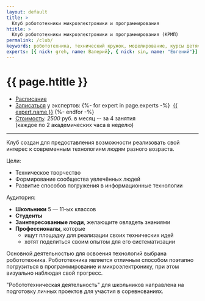 ```yaml
---
layout: default
title: >
  Клуб робототехники микроэлектроники и программирования
htitle: >
  Клуб робототехники микроэлектроники и программирования (КРМП)
permalink: /club/
keywords: робототехника, технический кружок, моделирование, курсы детям, программирование для детей
experts: [{ nick: greh, name: Валерий}, { nick: sin, name: "Евгений"}]
---
```


# [](#header-1) {{ page.htitle }}

* [Расписание](schedule)
* [Записаться](/circles) у экспертов:
{%- for expert in page.experts -%}
&nbsp;<a href="../experts/{{ expert.nick }}">{{ expert.name }}</a>
{%- endfor -%}<br>
* <u>Стоимость</u>: *2500* руб. в месяц -- за 4 занятия<br>(каждое по 2 академических часа в неделю)

___________

Клуб создан для предоставления возможности реализовать свой интерес к
современным технологиям людям разного возраста.

Цели:
 * Техническое творчество
 * Формирование сообщества увлечённых людей
 * Развитие способов погружения в информационные технологии

Аудитория:
 * **Школьники** 5 — 11-ых классов
 * **Студенты**
 * **Заинтересованные люди**, желающите овладеть знаниями
 * **Профессионалы**, которые
   * ищут площадку для реализации своих технических идей
   * хотят поделиться своим опытом для его систематизации

Основной деятельностью для освоения технологий выбрана робототехника.
Робототехника является отличным способом поэтапно погрузиться в программирование
и микроэлектронику, при этом визуально наблюдая свой прогресс.

"Робототехническая деятельность" для школьников направлена на подготовку
личных проектов для участия в соревнованиях.
